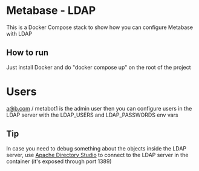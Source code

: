 # Metabase - LDAP

This is a Docker Compose stack to show how you can configure Metabase with LDAP

## How to run

Just install Docker and do "docker compose up" on the root of the project

# Users

a@b.com / metabot1 is the admin user
then you can configure users in the LDAP server with the LDAP_USERS and LDAP_PASSWORDS env vars

## Tip

In case you need to debug something about the objects inside the LDAP server, use [Apache Directory Studio](https://directory.apache.org/studio/) to connect to the LDAP server in the container (it's exposed through port 1389)